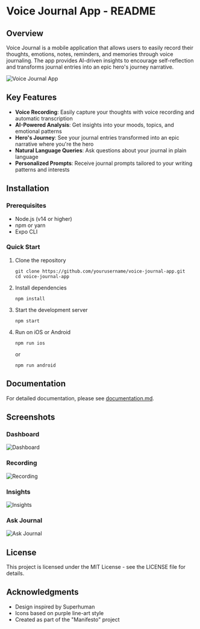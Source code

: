 # Voice Journal App - README

## Overview

Voice Journal is a mobile application that allows users to easily record their thoughts, emotions, notes, reminders, and memories through voice journaling. The app provides AI-driven insights to encourage self-reflection and transforms journal entries into an epic hero's journey narrative.

![Voice Journal App](screenshots/app_preview.png)

## Key Features

- **Voice Recording**: Easily capture your thoughts with voice recording and automatic transcription
- **AI-Powered Analysis**: Get insights into your moods, topics, and emotional patterns
- **Hero's Journey**: See your journal entries transformed into an epic narrative where you're the hero
- **Natural Language Queries**: Ask questions about your journal in plain language
- **Personalized Prompts**: Receive journal prompts tailored to your writing patterns and interests

## Installation

### Prerequisites
- Node.js (v14 or higher)
- npm or yarn
- Expo CLI

### Quick Start
1. Clone the repository
   ```
   git clone https://github.com/yourusername/voice-journal-app.git
   cd voice-journal-app
   ```

2. Install dependencies
   ```
   npm install
   ```

3. Start the development server
   ```
   npm start
   ```

4. Run on iOS or Android
   ```
   npm run ios
   ```
   or
   ```
   npm run android
   ```

## Documentation

For detailed documentation, please see [documentation.md](documentation.md).

## Screenshots

### Dashboard
![Dashboard](screenshots/dashboard.png)

### Recording
![Recording](screenshots/recording.png)

### Insights
![Insights](screenshots/insights.png)

### Ask Journal
![Ask Journal](screenshots/ask_journal.png)

## License

This project is licensed under the MIT License - see the LICENSE file for details.

## Acknowledgments

- Design inspired by Superhuman
- Icons based on purple line-art style
- Created as part of the "Manifesto" project
